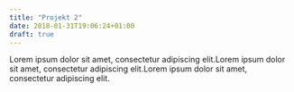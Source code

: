 ```yaml
---
title: "Projekt 2"
date: 2018-01-31T19:06:24+01:00
draft: true
---
```


Lorem ipsum dolor sit amet, consectetur adipiscing elit.Lorem ipsum dolor sit amet, consectetur adipiscing elit.Lorem ipsum dolor sit amet, consectetur adipiscing elit.
